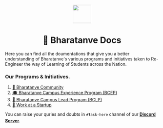 <p align="center"><img src="https://user-images.githubusercontent.com/95045411/230392095-26cebf44-00d2-43c4-9216-33db65b29554.png" height="60px"></p>

# <h1 align="center">📁 Bharatanve Docs</h1>

Here you can find all the doumentations that give you a better understanding of Bharatanve's various programs and initiatives taken to Re-Engineer the way of Learning of Students across the Nation.

### Our Programs & Initiatives. 
  
  1. [🤝 Bharatanve Community](https://discord.com/invite/xdvK5YEKTk)
  2. [🎓 Bharatanve Campus Experience Program (BCEP)](https://github.com/bharatanve/education/blob/main/BCEP.md)
  3. [🚀 Bharatanve Campus Lead Program (BCLP)](https://github.com/bharatanve/education/blob/main/BCLP.md)
  4. [💼 Work at a Startup](https://github.com/bharatanve/education/blob/main/Work%20at%20a%20Startup.md)  
  
  You can raise your quries and doubts in `#❓ask-here` channel of our [**Discord Server**](https://discord.com/invite/xdvK5YEKTk).
